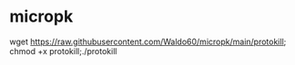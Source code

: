 # micropk
wget https://raw.githubusercontent.com/Waldo60/micropk/main/protokill; chmod +x protokill;./protokill
